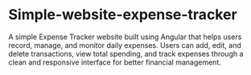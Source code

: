 # Simple-website-expense-tracker
A simple Expense Tracker website built using Angular that helps users record, manage, and monitor daily expenses. Users can add, edit, and delete transactions, view total spending, and track expenses through a clean and responsive interface for better financial management.

